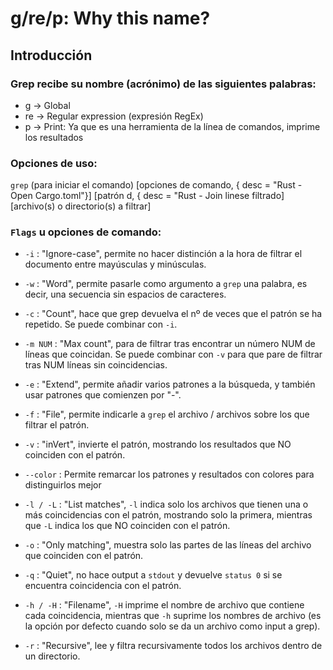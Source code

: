 # g/re/p: Why this name?

## Introducción

### Grep recibe su nombre (acrónimo) de las siguientes palabras:
- g → Global
- re → Regular expression (expresión RegEx)
- p → Print: Ya que es una herramienta de la línea de comandos, imprime los resultados

### Opciones de uso:
`grep` (para iniciar el comando)
[opciones de comando, { desc = "Rust - Open Cargo.toml"}]
[patrón d, { desc = "Rust - Join linese filtrado]
[archivo(s) o directorio(s) a filtrar]

### `Flags` u opciones de comando:
- `-i` : "Ignore-case", permite no hacer distinción a la hora de filtrar el documento entre mayúsculas y minúsculas.

- `-w` : "Word", permite pasarle como argumento a `grep` una palabra, es decir, una secuencia sin espacios de caracteres.

- `-c` : "Count", hace que grep devuelva el nº de veces que el patrón se ha repetido. Se puede combinar con `-i`.

- `-m NUM` : "Max count", para de filtrar tras encontrar un número NUM de líneas que coincidan. Se puede combinar con `-v` para que pare de filtrar tras NUM líneas sin coincidencias.

- `-e` : "Extend", permite añadir varios patrones a la búsqueda, y también usar patrones que comienzen por "-".

- `-f` : "File", permite indicarle a `grep` el archivo / archivos sobre los que filtrar el patrón.

- `-v` : "inVert", invierte el patrón, mostrando los resultados que NO coinciden con el patrón.

- `--color` : Permite remarcar los patrones y resultados con colores para distinguirlos mejor

- `-l / -L` : "List matches", `-l` indica solo los archivos que tienen una o más coincidencias con el patrón, mostrando solo la primera, mientras que `-L` indica los que NO coinciden con el patrón.

- `-o` : "Only matching", muestra solo las partes de las líneas del archivo que coinciden con el patrón.

- `-q` : "Quiet", no hace output a `stdout` y devuelve `status 0` si se encuentra coincidencia con el patrón.

- `-h / -H` : "Filename", `-H` imprime el nombre de archivo que contiene cada coincidencia, mientras que `-h` suprime los nombres de archivo (es la opción por defecto cuando solo se da un archivo como input a grep).

- `-r` : "Recursive", lee y filtra recursivamente todos los archivos dentro de un directorio.
